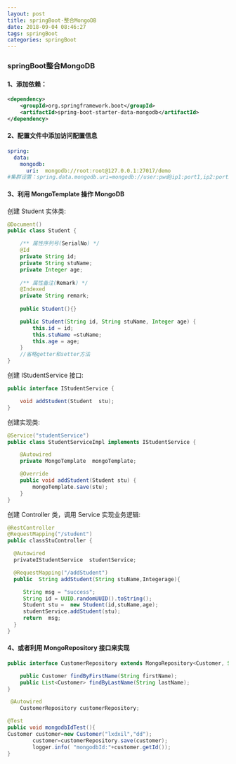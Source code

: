 ```yaml
---
layout: post
title: springBoot-整合MongoDB
date: 2018-09-04 08:46:27
tags: springBoot
categories: springBoot
---
```


### springBoot整合MongoDB

#### 1、添加依赖：
```xml
<dependency>
	<groupId>org.springframework.boot</groupId> 
	<artifactId>spring-boot-starter-data-mongodb</artifactId>
</dependency>
```
#### 2、配置文件中添加访问配置信息
```yml
spring: 
  data:
    mongodb:
      uri:  mongodb://root:root@127.0.0.1:27017/demo
#集群设置：spring.data.mongodb.uri=mongodb://user:pwd@ip1:port1,ip2:port2/database
```

<!-- more -->

#### 3、利用 MongoTemplate 操作 MongoDB

创建 Student 实体类:
```java
@Document()
public class Student {

	/** 属性序列号(SerialNo) */
	@Id
	private String id;
	private String stuName;
	private Integer age;
	
	/** 属性备注(Remark) */
	@Indexed
	private String remark;
	
	public Student(){}

    public Student(String id, String stuName, Integer age) {
 		this.id = id;
		this.stuName =stuName;
		this.age = age;
	}
    //省略getter和setter方法
} 
```

创建 IStudentService 接口:
```java
public interface IStudentService {

	void addStudent(Student  stu);
}
```

创建实现类:
```java
@Service("studentService") 
public class StudentServiceImpl implements IStudentService {

	@Autowired
	private MongoTemplate  mongoTemplate;

	@Override
	public void addStudent(Student stu) {
   		mongoTemplate.save(stu);
	}
} 
```

创建 Controller 类，调用  Service 实现业务逻辑:
```java
@RestController 
@RequestMapping("/student") 
public classStuController {

  @Autowired
  privateIStudentService  studentService;

  @RequestMapping("/addStudent")
  public  String addStudent(String stuName,Integerage){

     String msg = "success";
     String id = UUID.randomUUID().toString();
     Student stu =  new Student(id,stuName,age);
     studentService.addStudent(stu);
     return  msg;
  }
}
```



#### 4、或者利用 MongoRepository 接口来实现
```java
public interface CustomerRepository extends MongoRepository<Customer, String> {

    public Customer findByFirstName(String firstName);
    public List<Customer> findByLastName(String lastName);
}
```

```java
 @Autowired
    CustomerRepository customerRepository;

@Test
public void mongodbIdTest(){
Customer customer=new Customer("lxdxil","dd");
        customer=customerRepository.save(customer);
        logger.info( "mongodbId:"+customer.getId());
}
```